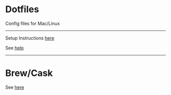 # Dotfiles

Config files for Mac/Linux

---

Setup Instructions [here](https://www.atlassian.com/git/tutorials/dotfiles)

See [help](https://medium.com/@webprolific/getting-started-with-dotfiles-43c3602fd789)

---

# Brew/Cask
See [here](https://github.com/Homebrew/homebrew-bundle)
